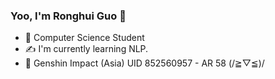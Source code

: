 ### Yoo, I'm Ronghui Guo 👋

- 🍻 Computer Science Student
- ✍️ I'm currently learning NLP.
- 🥤 Genshin Impact (Asia) UID 852560957 - AR 58 (/≧▽≦)/

<!-- - [![github](https://img.shields.io/badge/github-snowdreams1006-brightgreen.svg)](https://github.com/snowdreams1006) -->
<!-- - https://img.shields.io/badge/Amazon%20Prime-00A8E1?style=for-the-badge&logo=netflix&logoColor=white -->
<!-- - [![](https://img.shields.io/badge/Amazon%20Prime-00A8E1?style=for-the-badge&logo=netflix&logoColor=white)](https://github.com/RonghuiGuo) -->



